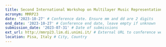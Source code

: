 ```yaml
---
title: Second International Workshop on Multilayer Music Representation and Processing
acronym: MMRP23
date: '2023-10-27' # Conference date. Ensure mm and dd are 2 digits
end_date: '2023-10-27' # Conference end date, leave empty if unknown
submission_date: '2023-07-31' # Date of submissions
ext_url: http://mmrp23.lim.di.unimi.it/ # External URL to conference website
location: Pisa, Italy # City, Country
---
```

